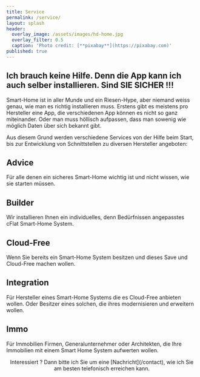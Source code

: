 ```yaml
---
title: Service
permalink: /service/
layout: splash
header:
  overlay_image: /assets/images/hd-home.jpg
  overlay_filter: 0.5
  caption: 'Photo credit: [**pixabay**](https://pixabay.com)'
published: true
---
```

<p></p>

## Ich brauch keine Hilfe. Denn die App kann ich auch selber installieren. Sind SIE SICHER !!!

Smart-Home ist in aller Munde und ein Riesen-Hype, aber niemand weiss genau, wie man es richtig installieren muss. Erstens gibt es meistens pro Hersteller eine App, die verschiedenen App können es nicht so ganz miteinander. Oder man muss höllisch aufpassen, dass man sowenig wie möglich Daten über sich bekannt gibt. 

Aus diesem Grund werden verschiedene Services von der Hilfe beim Start, bis zur Entwicklung von Schnittstellen zu diversen Hersteller angeboten:

## Advice

Für alle denen ein sicheres Smart-Home wichtig ist und nicht wissen, wie sie starten müssen. 

## Builder

Wir installieren Ihnen ein individuelles, denn Bedürfnissen angepasstes cFlat Smart-Home System. 

## Cloud-Free

Wenn Sie bereits ein Smart-Home System besitzen und dieses Save und Cloud-Free machen wollen.

## Integration

Für Hersteller eines Smart-Home Systems die es Cloud-Free anbieten wollen. Oder Besitzer eines solchen, die ihres modernisieren und erweitern wollen.

## Immo

Für Immobilien Firmen, Generalunternehmer oder Architekten, die Ihre Immobilien mit einem Smart Home System aufwerten wollen.


<center>Interessiert ? Dann bitte ich Sie um eine [Nachricht](/contact), wie ich Sie am besten telefonisch erreichen kann.
